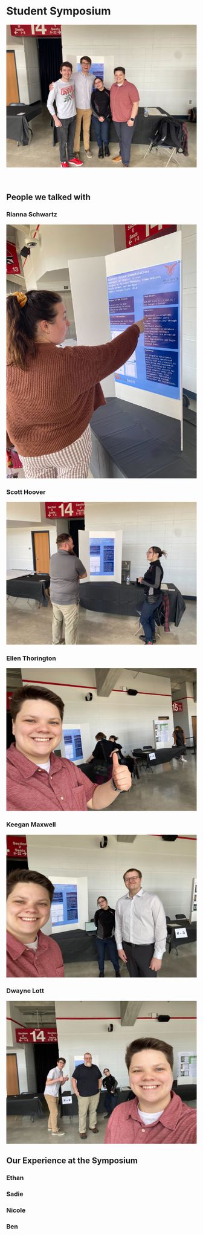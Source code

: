 # Student Symposium

<img src="images/6.jpg">

<br>
<br>
<br>

## People we talked with

### Rianna Schwartz

<img src="images/1.jpg"><br>

### Scott Hoover

<img src="images/2.jpg"><br>

### Ellen Thorington

<img src="images/3.jpg"><br>

### Keegan Maxwell

<img src="images/4.jpg"><br>

### Dwayne Lott

<img src="images/5.jpg"><br>

## Our Experience at the Symposium

### Ethan

### Sadie

### Nicole

### Ben
